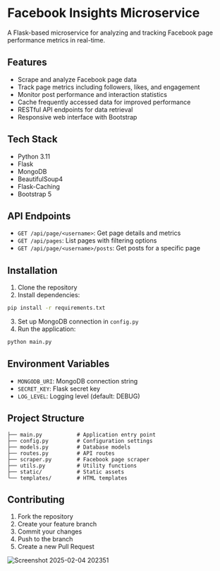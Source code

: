 
# Facebook Insights Microservice

A Flask-based microservice for analyzing and tracking Facebook page performance metrics in real-time.

## Features

- Scrape and analyze Facebook page data
- Track page metrics including followers, likes, and engagement
- Monitor post performance and interaction statistics
- Cache frequently accessed data for improved performance
- RESTful API endpoints for data retrieval
- Responsive web interface with Bootstrap

## Tech Stack

- Python 3.11
- Flask
- MongoDB
- BeautifulSoup4
- Flask-Caching
- Bootstrap 5

## API Endpoints

- `GET /api/page/<username>`: Get page details and metrics
- `GET /api/pages`: List pages with filtering options
- `GET /api/page/<username>/posts`: Get posts for a specific page

## Installation

1. Clone the repository
2. Install dependencies:
```bash
pip install -r requirements.txt
```
3. Set up MongoDB connection in `config.py`
4. Run the application:
```bash
python main.py
```

## Environment Variables

- `MONGODB_URI`: MongoDB connection string
- `SECRET_KEY`: Flask secret key
- `LOG_LEVEL`: Logging level (default: DEBUG)

## Project Structure

```
├── main.py           # Application entry point
├── config.py         # Configuration settings
├── models.py         # Database models
├── routes.py         # API routes
├── scraper.py        # Facebook page scraper
├── utils.py          # Utility functions
├── static/           # Static assets
└── templates/        # HTML templates
```

## Contributing

1. Fork the repository
2. Create your feature branch
3. Commit your changes
4. Push to the branch
5. Create a new Pull Request



![Screenshot 2025-02-04 202351](https://github.com/user-attachments/assets/ef995051-0dba-4c71-8335-4a8da8b89480)
